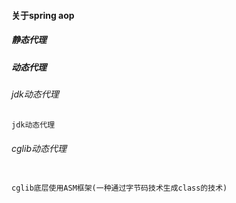 #### 关于spring aop



##### 静态代理



##### 动态代理

###### jdk动态代理

```tex
jdk动态代理

```

###### cglib动态代理

```tex

cglib底层使用ASM框架(一种通过字节码技术生成class的技术)
```

